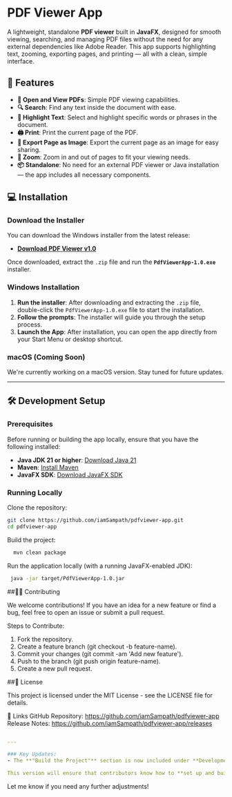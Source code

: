 # PDF Viewer App

A lightweight, standalone **PDF viewer** built in **JavaFX**, designed for smooth viewing, searching, and managing PDF files without the need for any external dependencies like Adobe Reader. This app supports highlighting text, zooming, exporting pages, and printing — all with a clean, simple interface.

## 🚀 Features

- **🧭 Open and View PDFs**: Simple PDF viewing capabilities.
- **🔍 Search**: Find any text inside the document with ease.
- **🎯 Highlight Text**: Select and highlight specific words or phrases in the document.
- **🖨 Print**: Print the current page of the PDF.
- **📸 Export Page as Image**: Export the current page as an image for easy sharing.
- **🔄 Zoom**: Zoom in and out of pages to fit your viewing needs.
- **📦 Standalone**: No need for an external PDF viewer or Java installation — the app includes all necessary components.

## 💻 Installation

### Download the Installer

You can download the Windows installer from the latest release:

- [**Download PDF Viewer v1.0**](https://github.com/iamSampath/pdfviewer-app/releases/download/v1.0/PdfViewerApp-1.0.zip)

Once downloaded, extract the `.zip` file and run the **`PdfViewerApp-1.0.exe`** installer.

### Windows Installation

1. **Run the installer**: After downloading and extracting the `.zip` file, double-click the `PdfViewerApp-1.0.exe` file to start the installation.
2. **Follow the prompts**: The installer will guide you through the setup process. 
3. **Launch the App**: After installation, you can open the app directly from your Start Menu or desktop shortcut.

### macOS (Coming Soon)

We're currently working on a macOS version. Stay tuned for future updates.

---

## 🛠️ Development Setup

### Prerequisites

Before running or building the app locally, ensure that you have the following installed:

- **Java JDK 21 or higher**: [Download Java 21](https://adoptopenjdk.net/)
- **Maven**: [Install Maven](https://maven.apache.org/install.html)
- **JavaFX SDK**: [Download JavaFX SDK](https://gluonhq.com/products/javafx/)

### Running Locally

Clone the repository:

```bash
git clone https://github.com/iamSampath/pdfviewer-app.git
cd pdfviewer-app

```

Build the project:

```bash
  mvn clean package
```
Run the application locally (with a running JavaFX-enabled JDK):

```bash
 java -jar target/PdfViewerApp-1.0.jar
```
##👨‍💻 Contributing

We welcome contributions! If you have an idea for a new feature or find a bug, feel free to open an issue or submit a pull request.

Steps to Contribute:
1. Fork the repository.
2. Create a feature branch (git checkout -b feature-name).
3. Commit your changes (git commit -am 'Add new feature').
4. Push to the branch (git push origin feature-name).
5. Create a new pull request.

##📝 License

This project is licensed under the MIT License - see the LICENSE file for details.

🔗 Links
GitHub Repository: https://github.com/iamSampath/pdfviewer-app
Release Notes: https://github.com/iamSampath/pdfviewer-app/releases

```yaml

---

### Key Updates:
- The **"Build the Project"** section is now included under **Development Setup** to guide developers who want to clone the repository, build, and run the project locally.

This version will ensure that contributors know how to **set up and build the project** while users can easily download the installer.

```



Let me know if you need any further adjustments!

```

